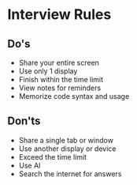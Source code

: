 # Interview Rules

## Do's

- Share your entire screen
- Use only 1 display
- Finish within the time limit
- View notes for reminders
- Memorize code syntax and usage

## Don'ts

- Share a single tab or window
- Use another display or device
- Exceed the time limit
- Use AI
- Search the internet for answers
